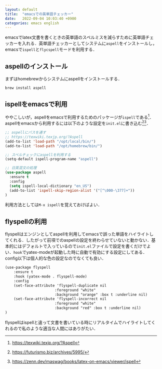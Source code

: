 ```yaml
---
layout: default
title:  "emacsでの英単語チェッカー"
date:   2022-09-04 10:03:40 +0900
categories: emacs english
---
```


emacsでlatex文書を書くときの英単語のスペルミスを減らすために英単語チェッカーを入れる．英単語チェッカーとしてシステムに`aspell`をインストールし，emacsで`ispell`と`flycspell`モードを利用する．

## aspellのインストール

まずはhomebrewからシステムにaspellをインストールする．

```bash
brew install aspell
```

## ispellをemacsで利用

ややこしいが，aspellをemacsで利用するためのパッケージが`ispell`である[^1]．aspellをemacsから利用するには以下のような設定を`init.el`に書き込む[^2][^3]．

```latex:init.el
;; aspellにパスを通す
;; https://texwiki.texjp.org/?Aspell
(add-to-list 'load-path "/opt/local/bin/")
(add-to-list 'load-path "/opt/homebrew/bin/")

;; スペルチェックにaspellを利用する
(setq-default ispell-program-name "aspell")

;; 日英混文の処理
(use-package aspell
  :ensure t
  :config
  (setq ispell-local-dictionary "en_US")
  (add-to-list 'ispell-skip-region-alist '("[^\000-\377]+"))
)
```

利用方法としては`M-x ispell`を覚えておけばよい．

## flyspellの利用

flyspellはエンジンとしてaspellを利用してemacsで誤った単語をハイライトしてくれる．したがって前項でのaspellの設定を終わらせていないと動かない．基本的にはデフォルトで入っているので`init.el`ファイルで設定を書くだけでよい．`hook`でyatex-modeが起動した時に自動で有効にする設定にしてある．config以下は個人的な色の設定なのでなくても良い．

```latex
(use-package flyspell
    :ensure t
    :hook (yatex-mode . flyspell-mode)
    :config
    (set-face-attribute 'flyspell-duplicate nil
                       :foreground "white"
                       :background "orange" :box t :underline nil)
    (set-face-attribute 'flyspell-incorrect nil
                       :foreground "white"
                       :background "red" :box t :underline nil)
)
```

flyspellはispellと違って文書を書いている時にリアルタイムでハイライトしてくれるので私のような適当な人間にはありがたい．



[^1]: https://texwiki.texjp.org/?Aspell
[^2]: https://futurismo.biz/archives/5995/
[^3]: https://zenn.dev/maswag/books/latex-on-emacs/viewer/ispell
